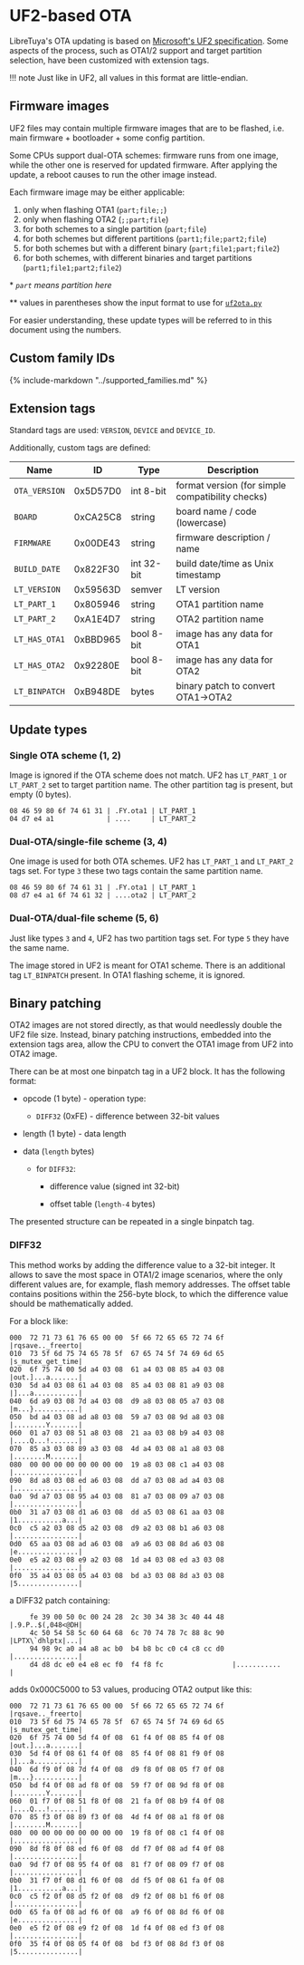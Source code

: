 # UF2-based OTA

LibreTuya's OTA updating is based on [Microsoft's UF2 specification](https://microsoft.github.io/uf2/). Some aspects of the process, such as OTA1/2 support and target partition selection, have been customized with extension tags.

!!! note
    Just like in UF2, all values in this format are little-endian.

## Firmware images

UF2 files may contain multiple firmware images that are to be flashed, i.e. main firmware + bootloader + some config partition.

Some CPUs support dual-OTA schemes: firmware runs from one image, while the other one is reserved for updated firmware. After applying the update, a reboot causes to run the other image instead.

Each firmware image may be either applicable:

1. only when flashing OTA1 (`part;file;;`)
2. only when flashing OTA2 (`;;part;file`)
3. for both schemes to a single partition (`part;file`)
4. for both schemes but different partitions (`part1;file;part2;file`)
5. for both schemes but with a different binary (`part;file1;part;file2`)
6. for both schemes, with different binaries and target partitions (`part1;file1;part2;file2`)

\* *`part` means partition here*

\*\* values in parentheses show the input format to use for [`uf2ota.py`](uf2ota.md)

For easier understanding, these update types will be referred to in this document using the numbers.

## Custom family IDs

{%
   include-markdown "../supported_families.md"
%}

## Extension tags

Standard tags are used: `VERSION`, `DEVICE` and `DEVICE_ID`.

Additionally, custom tags are defined:

Name          | ID       | Type       | Description
--------------|----------|------------|-------------------------------------------------
`OTA_VERSION` | 0x5D57D0 | int 8-bit  | format version (for simple compatibility checks)
`BOARD`       | 0xCA25C8 | string     | board name / code (lowercase)
`FIRMWARE`    | 0x00DE43 | string     | firmware description / name
`BUILD_DATE`  | 0x822F30 | int 32-bit | build date/time as Unix timestamp
`LT_VERSION`  | 0x59563D | semver     | LT version
`LT_PART_1`   | 0x805946 | string     | OTA1 partition name
`LT_PART_2`   | 0xA1E4D7 | string     | OTA2 partition name
`LT_HAS_OTA1` | 0xBBD965 | bool 8-bit | image has any data for OTA1
`LT_HAS_OTA2` | 0x92280E | bool 8-bit | image has any data for OTA2
`LT_BINPATCH` | 0xB948DE | bytes      | binary patch to convert OTA1->OTA2

## Update types

### Single OTA scheme (1, 2)

Image is ignored if the OTA scheme does not match. UF2 has `LT_PART_1` or `LT_PART_2` set to target partition name. The other partition tag is present, but empty (0 bytes).

```
08 46 59 80 6f 74 61 31 | .FY.ota1 | LT_PART_1
04 d7 e4 a1             | ....     | LT_PART_2
```

### Dual-OTA/single-file scheme (3, 4)

One image is used for both OTA schemes. UF2 has `LT_PART_1` and `LT_PART_2` tags set. For type `3` these two tags contain the same partition name.

```
08 46 59 80 6f 74 61 31 | .FY.ota1 | LT_PART_1
08 d7 e4 a1 6f 74 61 32 | ....ota2 | LT_PART_2
```

### Dual-OTA/dual-file scheme (5, 6)

Just like types `3` and `4`, UF2 has two partition tags set. For type `5` they have the same name.

The image stored in UF2 is meant for OTA1 scheme. There is an additional tag `LT_BINPATCH` present. In OTA1 flashing scheme, it is ignored.

## Binary patching

OTA2 images are not stored directly, as that would needlessly double the UF2 file size. Instead, binary patching instructions, embedded into the extension tags area, allow the CPU to convert the OTA1 image from UF2 into OTA2 image.

There can be at most one binpatch tag in a UF2 block. It has the following format:

- opcode (1 byte) - operation type:

  - `DIFF32` (0xFE) - difference between 32-bit values

- length (1 byte) - data length
- data (`length` bytes)

  - for `DIFF32`:

    - difference value (signed int 32-bit)

	- offset table (`length-4` bytes)

The presented structure can be repeated in a single binpatch tag.

### DIFF32

This method works by adding the difference value to a 32-bit integer. It allows to save the most space in OTA1/2 image scenarios, where the only different values are, for example, flash memory addresses. The offset table contains positions within the 256-byte block, to which the difference value should be mathematically added.

For a block like:
```
000  72 71 73 61 76 65 00 00  5f 66 72 65 65 72 74 6f  |rqsave.._freerto|
010  73 5f 6d 75 74 65 78 5f  67 65 74 5f 74 69 6d 65  |s_mutex_get_time|
020  6f 75 74 00 5d a4 03 08  61 a4 03 08 85 a4 03 08  |out.]...a.......|
030  5d a4 03 08 61 a4 03 08  85 a4 03 08 81 a9 03 08  |]...a...........|
040  6d a9 03 08 7d a4 03 08  d9 a8 03 08 05 a7 03 08  |m...}...........|
050  bd a4 03 08 ad a8 03 08  59 a7 03 08 9d a8 03 08  |........Y.......|
060  01 a7 03 08 51 a8 03 08  21 aa 03 08 b9 a4 03 08  |....Q...!.......|
070  85 a3 03 08 89 a3 03 08  4d a4 03 08 a1 a8 03 08  |........M.......|
080  00 00 00 00 00 00 00 00  19 a8 03 08 c1 a4 03 08  |................|
090  8d a8 03 08 ed a6 03 08  dd a7 03 08 ad a4 03 08  |................|
0a0  9d a7 03 08 95 a4 03 08  81 a7 03 08 09 a7 03 08  |................|
0b0  31 a7 03 08 d1 a6 03 08  dd a5 03 08 61 aa 03 08  |1...........a...|
0c0  c5 a2 03 08 d5 a2 03 08  d9 a2 03 08 b1 a6 03 08  |................|
0d0  65 aa 03 08 ad a6 03 08  a9 a6 03 08 8d a6 03 08  |e...............|
0e0  e5 a2 03 08 e9 a2 03 08  1d a4 03 08 ed a3 03 08  |................|
0f0  35 a4 03 08 05 a4 03 08  bd a3 03 08 8d a3 03 08  |5...............|
```

a DIFF32 patch containing:
```
     fe 39 00 50 0c 00 24 28  2c 30 34 38 3c 40 44 48  |.9.P..$(,048<@DH|
     4c 50 54 58 5c 60 64 68  6c 70 74 78 7c 88 8c 90  |LPTX\`dhlptx|...|
     94 98 9c a0 a4 a8 ac b0  b4 b8 bc c0 c4 c8 cc d0  |................|
     d4 d8 dc e0 e4 e8 ec f0  f4 f8 fc                 |...........     |
```

adds 0x000C5000 to 53 values, producing OTA2 output like this:
```
000  72 71 73 61 76 65 00 00  5f 66 72 65 65 72 74 6f  |rqsave.._freerto|
010  73 5f 6d 75 74 65 78 5f  67 65 74 5f 74 69 6d 65  |s_mutex_get_time|
020  6f 75 74 00 5d f4 0f 08  61 f4 0f 08 85 f4 0f 08  |out.]...a.......|
030  5d f4 0f 08 61 f4 0f 08  85 f4 0f 08 81 f9 0f 08  |]...a...........|
040  6d f9 0f 08 7d f4 0f 08  d9 f8 0f 08 05 f7 0f 08  |m...}...........|
050  bd f4 0f 08 ad f8 0f 08  59 f7 0f 08 9d f8 0f 08  |........Y.......|
060  01 f7 0f 08 51 f8 0f 08  21 fa 0f 08 b9 f4 0f 08  |....Q...!.......|
070  85 f3 0f 08 89 f3 0f 08  4d f4 0f 08 a1 f8 0f 08  |........M.......|
080  00 00 00 00 00 00 00 00  19 f8 0f 08 c1 f4 0f 08  |................|
090  8d f8 0f 08 ed f6 0f 08  dd f7 0f 08 ad f4 0f 08  |................|
0a0  9d f7 0f 08 95 f4 0f 08  81 f7 0f 08 09 f7 0f 08  |................|
0b0  31 f7 0f 08 d1 f6 0f 08  dd f5 0f 08 61 fa 0f 08  |1...........a...|
0c0  c5 f2 0f 08 d5 f2 0f 08  d9 f2 0f 08 b1 f6 0f 08  |................|
0d0  65 fa 0f 08 ad f6 0f 08  a9 f6 0f 08 8d f6 0f 08  |e...............|
0e0  e5 f2 0f 08 e9 f2 0f 08  1d f4 0f 08 ed f3 0f 08  |................|
0f0  35 f4 0f 08 05 f4 0f 08  bd f3 0f 08 8d f3 0f 08  |5...............|
```
